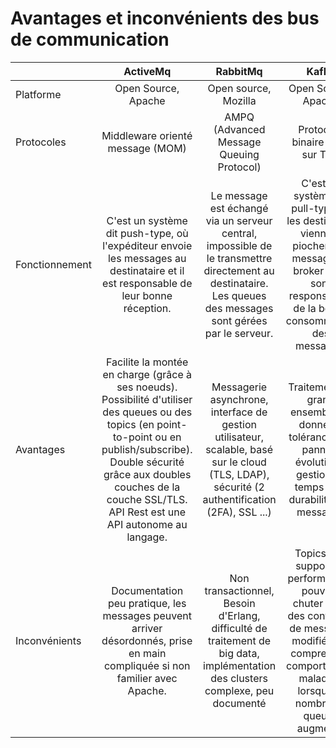 # Avantages  et inconvénients des bus de communication


|                              | ActiveMq |                                                                           RabbitMq                                                                           | Kafka |                                                   MSMQ                                                    |
| :--------------------------- | :------: | :----------------------------------------------------------------------------------------------------------------------------------------------------------: | :---: | :--------------------------------------------------------------------------------------------------------: |
| Platforme                    | Open Source, Apache         |                                                                      Open source, Mozilla                                                                       | Open Source, Apache        |                                                 Microsoft                                                  |
| Protocoles                   |  Middleware orienté message (MOM)        |                                                           AMPQ (Advanced Message Queuing Protocol)                                                                | Protocole binaire basé sur TCP      |                                 Protocoles propriétaires non standardisés                                  |
| Fonctionnement             |   C'est un système dit push-type, où l'expéditeur envoie les messages au destinataire et il est responsable de leur bonne réception.      | Le message est échangé via un serveur central, impossible de le transmettre directement au destinataire. Les queues des messages sont gérées par le serveur. | C'est un système dit pull-type où les destinaires viennent piocher leur message du broker et ils sont responsables de la bonne consommation des messages.      | Mode décentralisé, chaque application gère sa propre queue et peut deverser dans la queue des destinaires. |
| Avantages                  |        Facilite la montée en charge (grâce à ses noeuds). Possibilité d'utiliser des queues ou des topics (en point-to-point ou en publish/subscribe). Double sécurité grâce aux doubles couches de la couche SSL/TLS. API Rest est une API autonome au langage. |    Messagerie asynchrone, interface de gestion utilisateur, scalable, basé sur le cloud (TLS, LDAP), sécurité (2 authentification (2FA), SSL ...)                                                                                                                                                               |   Traitement de grand ensemble de données, tolérance aux pannes, évolutivité, gestion en temps réel, durabilité des messages    |                             Natif Windows, queues transactionnelles (possibilité de livraison unique), routage dynamique, pas de perte de message (sauvegarde disque dur), large documentation, scalable                                                                             |
| Inconvénients |     Documentation peu pratique, les messages peuvent arriver désordonnés, prise en main compliquée si non familier avec Apache. |              Non transactionnel, Besoin d'Erlang, difficulté de traitement de big data, implémentation des clusters complexe, peu documenté                                                                                                                                                     |    Topics non supportés, performances pouvant chuter dans des contextes de messages modifiés, ou compressés, comportement maladroit lorsque le nombre de queues augmente    |                                                                                                                  Pas de  publish/subscribe natif, gestion de l'espace de stockage sur chaque machine importante, configuration lourde                                                                                         |
